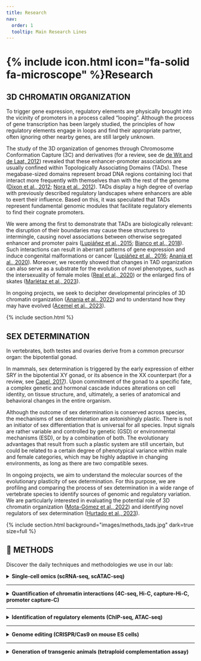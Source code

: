 ```yaml
---
title: Research
nav:
  order: 1
  tooltip: Main Research Lines
---
```


# {% include icon.html icon="fa-solid fa-microscope" %}Research

##  3D CHROMATIN ORGANIZATION

To trigger gene expression, regulatory elements are physically brought into the vicinity of promoters in a process called “looping”. Although the process of gene transcription has been largely studied, the principles of how regulatory elements engage in loops and find their appropriate partner, often ignoring other nearby genes, are still largely unknown.

The study of the 3D organization of genomes through Chromosome Conformation Capture (3C) and derivatives (for a review, see de [de Wit and de Laat, 2012](https://www.ncbi.nlm.nih.gov/pubmed/22215806)) revealed that these enhancer-promoter associations are usually confined within Topologically Associating Domains (TADs). These megabase-sized domains represent broad DNA regions containing loci that interact more frequently with themselves than with the rest of the genome ([Dixon et al., 2012](https://www.ncbi.nlm.nih.gov/pubmed/22495300); [Nora et al., 2012](https://www.ncbi.nlm.nih.gov/pubmed/22495304)). TADs display a high degree of overlap with previously described regulatory landscapes where enhancers are able to exert their influence. Based on this, it was speculated that TADs represent fundamental genomic modules that facilitate regulatory elements to find their cognate promoters. 

We were among the first to demonstrate that TADs are biologically relevant: the disruption of their boundaries may cause these structures to intermingle, causing novel associations between otherwise segregated enhancer and promoter pairs ([Lupiáñez et al., 2015](https://www.ncbi.nlm.nih.gov/pubmed/25959774); [Bianco et al., 2018](https://pubmed.ncbi.nlm.nih.gov/29662163/)). Such interactions can result in aberrant patterns of gene expression and induce congenital malformations or cancer ([Lupiáñez et al., 2016](https://www.ncbi.nlm.nih.gov/pubmed/26862051); [Anania et al., 2020](https://pubmed.ncbi.nlm.nih.gov/29692413/)). Moreover, we recently showed that changes in TAD organization can also serve as a substrate for the evolution of novel phenotypes, such as the intersexuality of female moles ([Real et al., 2020](https://pubmed.ncbi.nlm.nih.gov/33033216/)) or the enlarged fins of skates ([Marlétaz et al., 2023](https://pubmed.ncbi.nlm.nih.gov/37046085/)).

In ongoing projects, we seek to decipher developmental principles of 3D chromatin organization ([Anania et al., 2022](https://pubmed.ncbi.nlm.nih.gov/35817979/)) and to understand how they may have evolved ([Acemel et al., 2023](https://pubmed.ncbi.nlm.nih.gov/36603519/)).

{% include section.html %}

## SEX DETERMINATION

In vertebrates, both testes and ovaries derive from a common precursor organ: the bipotential gonad.

In mammals, sex determination is triggered by the early expression of either SRY in the bipotential XY gonad, or its absence in the XX counterpart (for a review, see [Capel, 2017](https://www.ncbi.nlm.nih.gov/pubmed/28804140)). Upon commitment of the gonad to a specific fate, a complex genetic and hormonal cascade induces alterations on cell identity, on tissue structure, and, ultimately, a series of anatomical and behavioral changes in the entire organism.

Although the outcome of sex determination is conserved across species, the mechanisms of sex determination are astonishingly plastic. There is not an initiator of sex differentiation that is universal for all species. Input signals are rather variable and controlled by genetic (GSD) or environmental mechanisms (ESD), or by a combination of both. The evolutionary advantages that result from such a plastic system are still uncertain, but could be related to a certain degree of phenotypical variance within male and female categories, which may be highly adaptive in changing environments, as long as there are two compatible sexes.

In ongoing projects, we aim to understand the molecular sources of the evolutionary plasticity of sex determination. For this purpose, we are profiling and comparing the process of sex determination in a wide range of vertebrate species to identify sources of genomic and regulatory variation. We are particularly interested in evaluating the potential role of 3D chromatin organization ([Mota-Gómez et al., 2022](https://www.biorxiv.org/content/10.1101/2022.11.18.516861v1)) and identifying novel regulators of sex determination ([Hurtado et al., 2023](https://www.nature.com/articles/s41467-024-47658-x)).

{%
  include section.html
  background="images/methods_tads.jpg"
  dark=true
  size=full
%}

## 🔬 METHODS
Discover the daily techniques and methodologies we use in our lab:

<details>
  <summary><strong>Single-cell omics (scRNA-seq, scATAC-seq)</strong></summary>
  <p style="text-align: center;">
    <img src="../images/umap.jpg" style="width: 300px; height: auto; border-radius: 10px;" />
  </p>
  <p>We apply single-cell RNA-seq and ATAC-seq to dissect gene expression and chromatin accessibility at the single-cell level, enabling the reconstruction of cell-type-specific regulatory landscapes.</p>
</details>

---

<details>
  <summary><strong>Quantification of chromatin interactions (4C-seq, Hi-C, capture-Hi-C, promoter capture-C)</strong></summary>
  <p style="text-align: center;">
    <img src="../images/captureC.png" style="width: 400px; height: auto; border-radius: 10px;" />
  </p>
  <p>The development of Chromosome Conformation Capture (3C) made it possible to study the 3D architecture of the genome by quantifying chromatin looping. We use 4C-seq, Hi-C, and targeted methods like Capture-C and Promoter Capture-C to map chromatin interactions and investigate genome organization in detail.</p>
</details>

---

<details>
  <summary><strong>Identification of regulatory elements (ChIP-seq, ATAC-seq)</strong></summary>
  <p style="text-align: center;">
    <img src="../images/reg_elements1.jpg" style="width: 400px; height: auto; border-radius: 10px;" />
  </p>
  <p>We combine ChIP-seq and ATAC-seq to identify enhancers and promoters. Histone modifications (H3K4me1, H3K27Ac, etc.) and chromatin accessibility are integrated with tools like EpiCSeg to segment the genome into functional categories.</p>
</details>

---

<details>
  <summary><strong>Genome editing (CRISPR/Cas9 on mouse ES cells)</strong></summary>
  <p style="text-align: center;">
    <img src="../images/engineering.jpg" style="width: 400px; height: auto; border-radius: 10px;" />
  </p>
  <p>We use CRISPR/Cas9 to generate structural variants (deletions, duplications, inversions) in mouse embryonic stem cells. These engineered cells allow us to model human diseases with high precision ([Lupiáñez et al., 2015](https://pubmed.ncbi.nlm.nih.gov/25959774/)).</p>
</details>

---

<details>
  <summary><strong>Generation of transgenic animals (tetraploid complementation assay)</strong></summary>
  <p style="text-align: center;">
    <img src="../images/escells.jpg" style="width: 400px; height: auto; border-radius: 10px;" />
  </p>
  <p>We generate mutant mice directly from CRISPR-edited ES cells using tetraploid complementation. This method produces embryos with nearly 100% contribution from edited cells, enabling immediate phenotypic analysis without breeding steps.</p>
</details>

